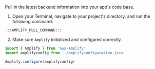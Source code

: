 Pull in the latest backend information into your app's code base. 

1. Open your Terminal, navigate to your project's directory, and run the following command: 
```bash
:::AMPLIFY_PULL_COMMAND:::
```

2. Make sure `Amplify` initialized and configured correctly.
```js
import { Amplify } from 'aws-amplify'
import amplifyconfig from './amplifyconfiguration.json'

Amplify.configure(amplifyconfig)
```